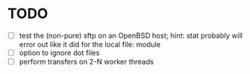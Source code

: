 TODO
====

- [ ] test the (non-pure) sftp on an OpenBSD host; hint: stat probably will error out like it did for the local file: module
- [ ] option to ignore dot files
- [ ] perform transfers on 2-N worker threads
